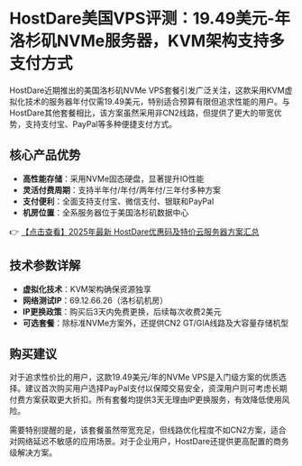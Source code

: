 # HostDare美国VPS评测：19.49美元-年洛杉矶NVMe服务器，KVM架构支持多支付方式

HostDare近期推出的美国洛杉矶NVMe VPS套餐引发广泛关注，这款采用KVM虚拟化技术的服务器年付仅需19.49美元，特别适合预算有限但追求性能的用户。与HostDare其他套餐相比，该方案虽然采用非CN2线路，但提供了更大的带宽优势，支持支付宝、PayPal等多种便捷支付方式。

## 核心产品优势
- **高性能存储**：采用NVMe固态硬盘，显著提升IO性能
- **灵活付费周期**：支持半年付/年付/两年付/三年付多种方案
- **支付便利**：全面支持支付宝、微信支付、银联和PayPal
- **机房位置**：全系服务器位于美国洛杉矶数据中心

👉 [【点击查看】2025年最新 HostDare优惠码及特价云服务器方案汇总](https://bit.ly/hostdare)

## 技术参数详解
- **虚拟化技术**：KVM架构确保资源独享
- **网络测试IP**：69.12.66.26（洛杉矶机房）
- **IP更换政策**：购买后3天内免费更换，后续每次收费2美元
- **可选套餐**：除标准NVMe方案外，还提供CN2 GT/GIA线路及大容量存储机型

## 购买建议
对于追求性价比的用户，这款19.49美元/年的NVMe VPS是入门级方案的优质选择。建议首次购买用户选择PayPal支付以保障交易安全，资深用户则可考虑长期付费方案获取更大折扣。所有套餐均提供3天无理由IP更换服务，有效降低使用风险。

需要特别提醒的是，该套餐虽然带宽充足，但线路优化程度不如CN2方案，适合对网络延迟不敏感的应用场景。对于企业用户，HostDare还提供更高配置的商务级解决方案。